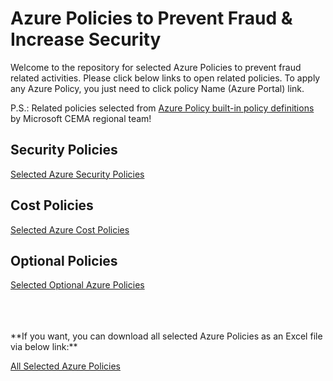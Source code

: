 <!-- 
---
author: Muammer Benzes
ms.service: azure-policy
ms.topic: include
ms.date: 04/10/2023
ms.author: muammerb
ms.custom: generated
---
-->

# Azure Policies to Prevent Fraud & Increase Security
Welcome to the repository for selected Azure Policies to prevent fraud related activities. Please click below links to open related policies. To apply any Azure Policy, you just need to click policy Name (Azure Portal) link.

P.S.: Related policies selected from [Azure Policy built-in policy definitions](https://learn.microsoft.com/en-us/azure/governance/policy/samples/built-in-policies) by Microsoft CEMA regional team!


## Security Policies
[Selected Azure Security Policies](AzurePolicies-Security.md)

## Cost Policies
[Selected Azure Cost Policies](AzurePolicies-Cost.md)

## Optional Policies
[Selected Optional Azure Policies](/AzurePolicies-Optional.md)

<br/>
<br/>
<br/>
**If you want, you can download all selected Azure Policies as an Excel file via below link:**

[All Selected Azure Policies](/AzureFraud-Policies.xlsx)

